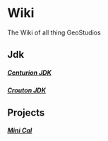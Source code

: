 # Wiki
The Wiki of all thing GeoStudios
<br />

## Jdk
##### [Centurion JDK](JDK/Centurion/readme.md)
##### [Crouton JDK](JDK/Crouton/readme.md)

## Projects
##### [Mini Cal](Projects/Super-Cal/readme.md)
<!-- ##### [Mini Cal ( Revamped )](Projects/Super-Cal/readme.md) -->
